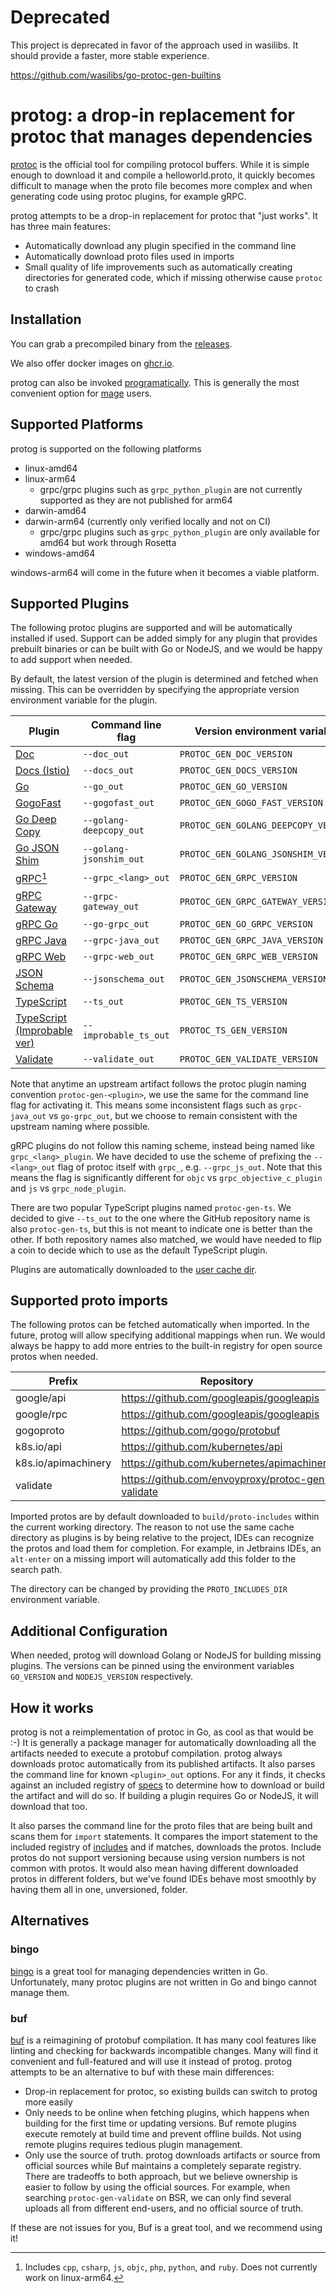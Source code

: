 # Deprecated

This project is deprecated in favor of the approach used in wasilibs. It should provide a faster, more stable experience.

https://github.com/wasilibs/go-protoc-gen-builtins

# protog: a drop-in replacement for protoc that manages dependencies

[protoc](https://github.com/protocolbuffers/protobuf#protocol-compiler-installation) is the official tool for compiling
protocol buffers. While it is simple enough to download it and compile a helloworld.proto, it quickly becomes difficult
to manage when the proto file becomes more complex and when generating code using protoc plugins, for example gRPC.

protog attempts to be a drop-in replacement for protoc that "just works". It has three main features:

- Automatically download any plugin specified in the command line
- Automatically download proto files used in imports
- Small quality of life improvements such as automatically creating directories for generated code, which if missing
otherwise cause `protoc` to crash

## Installation

You can grab a precompiled binary from the [releases](https://github.com/curioswitch/protog/releases).

We also offer docker images on [ghcr.io](https://github.com/curioswitch/protog/pkgs/container/protog).

protog can also be invoked [programatically](./protog.go). This is generally the most convenient option for
[mage](https://magefile.org) users.

## Supported Platforms

protog is supported on the following platforms

- linux-amd64
- linux-arm64
  - grpc/grpc plugins such as `grpc_python_plugin` are not currently supported as they are not published for arm64
- darwin-amd64
- darwin-arm64 (currently only verified locally and not on CI)
  - grpc/grpc plugins such as `grpc_python_plugin` are only available for amd64 but work through Rosetta
- windows-amd64

windows-arm64 will come in the future when it becomes a viable platform.

## Supported Plugins

The following protoc plugins are supported and will be automatically installed if used. Support can be added simply
for any plugin that provides prebuilt binaries or can be built with Go or NodeJS, and we would be happy to add support
when needed.

By default, the latest version of the plugin is determined and fetched when missing. This can be overridden by specifying
the appropriate version environment variable for the plugin.

| Plugin                                                                                    | Command line flag       | Version environment variable         |
|-------------------------------------------------------------------------------------------|-------------------------|--------------------------------------|
| [Doc](https://github.com/pseudomuto/protoc-gen-doc)                                       | `--doc_out`             | `PROTOC_GEN_DOC_VERSION`             |
| [Docs (Istio)](https://github.com/istio/tools/tree/master/cmd/protoc-gen-docs)            | `--docs_out`            | `PROTOC_GEN_DOCS_VERSION`            |
| [Go](https://github.com/protocolbuffers/protobuf-go)                                      | `--go_out`              | `PROTOC_GEN_GO_VERSION`              |
| [GogoFast](https://github.com/gogo/protobuf)                                              | `--gogofast_out`        | `PROTOC_GEN_GOGO_FAST_VERSION`       |
| [Go Deep Copy](https://github.com/istio/tools/tree/master/cmd/protoc-gen-golang-deepcopy) | `--golang-deepcopy_out` | `PROTOC_GEN_GOLANG_DEEPCOPY_VERSION` |
| [Go JSON Shim](https://github.com/istio/tools/tree/master/cmd/protoc-gen-golang-jsonshim) | `--golang-jsonshim_out` | `PROTOC_GEN_GOLANG_JSONSHIM_VERSION` |
| [gRPC](https://github.com/grpc/grpc)[^1]                                                  | `--grpc_<lang>_out`     | `PROTOC_GEN_GRPC_VERSION`            |
| [gRPC Gateway](https://github.com/grpc-ecosystem/grpc-gateway)                            | `--grpc-gateway_out`    | `PROTOC_GEN_GRPC_GATEWAY_VERSION`    |
| [gRPC Go](https://github.com/grpc/grpc-go)                                                | `--go-grpc_out`         | `PROTOC_GEN_GO_GRPC_VERSION`         |
| [gRPC Java](https://github.com/grpc/grpc-java)                                            | `--grpc-java_out`       | `PROTOC_GEN_GRPC_JAVA_VERSION`       |
| [gRPC Web](https://github.com/grpc/grpc-web)                                              | `--grpc-web_out`        | `PROTOC_GEN_GRPC_WEB_VERSION`        |
| [JSON Schema](https://github.com/chrusty/protoc-gen-jsonschema)                           | `--jsonschema_out`      | `PROTOC_GEN_JSONSCHEMA_VERSION`      |
| [TypeScript](https://github.com/thesayyn/protoc-gen-ts)                                   | `--ts_out`              | `PROTOC_GEN_TS_VERSION`              |
| [TypeScript (Improbable ver)](https://github.com/improbable-eng/ts-protoc-gen)            | `--improbable_ts_out`   | `PROTOC_TS_GEN_VERSION`              |
| [Validate](https://github.com/envoyproxy/protoc-gen-validate)                             | `--validate_out`        | `PROTOC_GEN_VALIDATE_VERSION`        |

[^1]: Includes `cpp`, `csharp`, `js`, `objc`, `php`, `python`, and `ruby`. Does not currently work on linux-arm64.

Note that anytime an upstream artifact follows the protoc plugin naming convention `protoc-gen-<plugin>`, we use the same
for the command line flag for activating it. This means some inconsistent flags such as `grpc-java_out` vs `go-grpc_out`, but
we choose to remain consistent with the upstream naming where possible.

gRPC plugins do not follow this naming scheme, instead being named like `grpc_<lang>_plugin`. We have decided to use the
scheme of prefixing the `--<lang>_out` flag of protoc itself with `grpc_`, e.g. `--grpc_js_out`. Note that this means the
flag is significantly different for `objc` vs `grpc_objective_c_plugin` and `js` vs `grpc_node_plugin`.

There are two popular TypeScript plugins named `protoc-gen-ts`. We decided to give `--ts_out` to the one where the GitHub repository
name is also `protoc-gen-ts`, but this is not meant to indicate one is better than the other. If both repository names also matched,
we would have needed to flip a coin to decide which to use as the default TypeScript plugin.

Plugins are automatically downloaded to the [user cache dir](https://pkg.go.dev/os#UserCacheDir).

## Supported proto imports

The following protos can be fetched automatically when imported. In the future, protog will allow specifying additional
mappings when run. We would always be happy to add more entries to the built-in registry for open source protos when
needed.

| Prefix              | Repository                                        |
|---------------------|---------------------------------------------------|
| google/api          | https://github.com/googleapis/googleapis          |
| google/rpc          | https://github.com/googleapis/googleapis          |
| gogoproto           | https://github.com/gogo/protobuf                  |
| k8s.io/api          | https://github.com/kubernetes/api                 |
| k8s.io/apimachinery | https://github.com/kubernetes/apimachinery        |
| validate            | https://github.com/envoyproxy/protoc-gen-validate |

Imported protos are by default downloaded to `build/proto-includes` within the current working directory. The reason to
not use the same cache directory as plugins is by being relative to the project, IDEs can recognize the protos and load
them for completion. For example, in Jetbrains IDEs, an `alt-enter` on a missing import will automatically add this
folder to the search path.

The directory can be changed by providing the `PROTO_INCLUDES_DIR` environment variable.

## Additional Configuration

When needed, protog will download Golang or NodeJS for building missing plugins. The versions can be pinned using the
environment variables `GO_VERSION` and `NODEJS_VERSION` respectively.

## How it works

protog is not a reimplementation of protoc in Go, as cool as that would be :-) It is generally a package manager for
automatically downloading all the artifacts needed to execute a protobuf compilation. protog always downloads protoc
automatically from its published artifacts. It also parses the command line for known `<plugin>_out` options. For any it
finds, it checks against an included registry of [specs](internal/tools/specs.go) to determine how to download or build
the artifact and will do so. If building a plugin requires Go or NodeJS, it will download that too.

It also parses the command line for the proto files that are being built and scans them for `import` statements. It
compares the import statement to the included registry of [includes](internal/proto/includes.go) and if matches, downloads
the protos. Include protos do not support versioning because using version numbers is not common with protos. It would
also mean having different downloaded protos in different folders, but we've found IDEs behave most smoothly by having
them all in one, unversioned, folder.

## Alternatives

### bingo

[bingo](https://github.com/bwplotka/bingo) is a great tool for managing dependencies written in Go. Unfortunately, many
protoc plugins are not written in Go and bingo cannot manage them.

### buf

[buf](https://buf.build/) is a reimagining of protobuf compilation. It has many cool features like linting and checking
for backwards incompatible changes. Many will find it convenient and full-featured and will use it instead of protog. 
protog attempts to be an alternative to buf with these main differences:

- Drop-in replacement for protoc, so existing builds can switch to protog more easily
- Only needs to be online when fetching plugins, which happens when building for the first time or updating versions.
Buf remote plugins execute remotely at build time and prevent offline builds. Not using remote plugins requires tedious
plugin management.
- Only use the source of truth. protog downloads artifacts or source from official sources while Buf maintains a completely
separate registry. There are tradeoffs to both approach, but we believe ownership is easier to follow by using the
official sources. For example, when searching `protoc-gen-validate` on BSR, we can only find several uploads all from
different end-users, and no official source of truth.

If these are not issues for you, Buf is a great tool, and we recommend using it!
